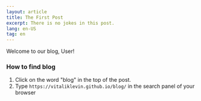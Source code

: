 ```yaml
---
layout: article
title: The First Post
excerpt: There is no jokes in this post.
lang: en-US
tag: en 
---
```


Welcome to our blog, User! 

### How to find blog

1. Click on the word "blog" in the top of the post.
2. Type ```https://vitaliklevin.github.io/blog/``` in the search panel of your browser
